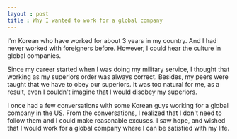 ```yaml
---
layout : post
title : Why I wanted to work for a global company
---
```


I'm Korean who have worked for about 3 years in my country. And I had never worked with foreigners before. However, I could hear the culture in global companies.

<!--break-->

Since my career started when I was doing my military service, I thought that working as my superiors order was always correct. Besides, my peers were taught that we have to obey our superiors. It was too natural for me, as a result, even I couldn't imagine that I would disobey my superiors.

I once had a few conversations with some Korean guys working for a global company in the US. From the conversations, I realized that I don't need to follow them and I could make reasonable excuses. I saw hope, and wished that I would work for a global company where I can be satisfied with my life.
